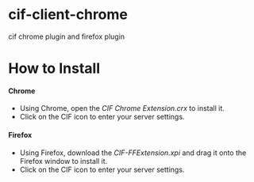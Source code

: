 cif-client-chrome
=================
cif chrome plugin and firefox plugin


How to Install
=================
#### Chrome
  * Using Chrome, open the *CIF Chrome Extension.crx* to install it.
  * Click on the CIF icon to enter your server settings.


#### Firefox
  * Using Firefox, download the *CIF-FFExtension.xpi* and drag it onto the Firefox window to install it.
  * Click on the CIF icon to enter your server settings.


